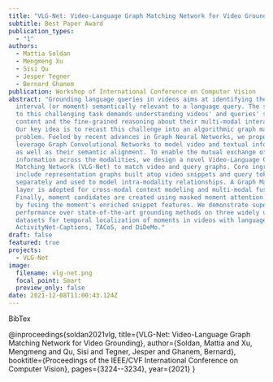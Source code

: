 ```yaml
---
title: "VLG-Net: Video-Language Graph Matching Network for Video Grounding"
subtitle: Best Paper Award
publication_types:
  - "1"
authors:
  - Mattia Soldan
  - Mengmeng Xu
  - Sisi Qu
  - Jesper Tegner
  - Bernard Ghanem
publication: Workshop of International Conference on Computer Vision
abstract: "Grounding language queries in videos aims at identifying the time
  interval (or moment) semantically relevant to a language query. The solution
  to this challenging task demands understanding videos' and queries' semantic
  content and the fine-grained reasoning about their multi-modal interactions.
  Our key idea is to recast this challenge into an algorithmic graph matching
  problem. Fueled by recent advances in Graph Neural Networks, we propose to
  leverage Graph Convolutional Networks to model video and textual information
  as well as their semantic alignment. To enable the mutual exchange of
  information across the modalities, we design a novel Video-Language Graph
  Matching Network (VLG-Net) to match video and query graphs. Core ingredients
  include representation graphs built atop video snippets and query tokens
  separately and used to model intra-modality relationships. A Graph Matching
  layer is adopted for cross-modal context modeling and multi-modal fusion.
  Finally, moment candidates are created using masked moment attention pooling
  by fusing the moment's enriched snippet features. We demonstrate superior
  performance over state-of-the-art grounding methods on three widely used
  datasets for temporal localization of moments in videos with language queries:
  ActivityNet-Captions, TACoS, and DiDeMo."
draft: false
featured: true
projects:
  - VLG-Net
image:
  filename: vlg-net.png
  focal_point: Smart
  preview_only: false
date: 2021-12-08T11:00:43.124Z
---
```

BibTex

@inproceedings{soldan2021vlg,
  title={VLG-Net: Video-Language Graph Matching Network for Video Grounding},
  author={Soldan, Mattia and Xu, Mengmeng and Qu, Sisi and Tegner, Jesper and Ghanem, Bernard},
  booktitle={Proceedings of the IEEE/CVF International Conference on Computer Vision},
  pages={3224--3234},
  year={2021}
}